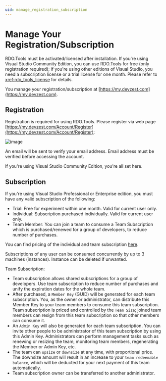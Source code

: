 ```yaml
---
uid: manage_registration_subscription
---
```


# Manage Your Registration/Subscription

RDO.Tools must be activated/licensed after installation. If you're using Visual Studio Community Edition, you can use RDO.Tools for free (only registration required); if you're using other editions of Visual Studio, you need a subscription license or a trial license for one month. Please refer to <xref:rdo_tools_license> for details.

You manage your registration/subscription at [https://my.devzest.com](https://my.devzest.com).

## Registration

Registration is required for using RDO.Tools. Please register via web page [https://my.devzest.com/Account/Register](https://my.devzest.com/Account/Register):

![image](/images/MyDevZestRegister.jpg)

An email will be sent to verify your email address. Email address must be verified before accessing the account.

If you're using Visual Studio Community Edition, you're all set here.

## Subscription

If you're using Visual Studio Professional or Enterprise edition, you must have any valid subscription of the following:

* Trial: Free for experiment within one month. Valid for current user only.
* Individual: Subscription purchased individually. Valid for current user only.
* Team Member: You can join a team to consume a Team Subscription which is purchased/renewed for a group of developers, to reduce number of purchases.

You can find pricing of the individual and team subscription [here](https://my.devzest.com/Pricing).

Subscriptions of any user can be consumed concurrently by up to 3 machines (instances). Instance can be deleted if unwanted.

Team Subscription:

* Team subscription allows shared subscriptions for a group of developers. Use team subscription to reduce number of purchases and unify the expiration dates for the whole team.
* After purchased, a `Member Key` (GUID) will be generated for each team subscription. You, as the owner or administrator, can distribute this Member Key to your team members to consume this team subscription. Team subscription is priced and controlled by the `Team Size`; joined team members can resign from this team subscription so that other members can consume it.
* An `Admin Key` will also be generated for each team subscription. You can invite other people to be administrator of this team subscription by using this Admin Key. Administrators can perform management tasks such as renewing or resizing the team, monitoring team members, regenerating the Member or Admin Key, etc.
* The team can `upsize` or `downsize` at any time, with proportional price. The downsize amount will result in an increase to your `team redeemable balance`, which will be deducted for your next payment of this team automatically.
* Team subscription owner can be transferred to another administrator.
